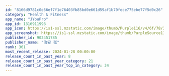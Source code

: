 ```yaml
---
id: "8166d9781c0e56ef7f1e76403fb85bd0e661d59af1b70fece775ebe77f5d0c26"
category: "Health & Fitness"
app_name: "JYouPro"
app_id: 1316911993
app_icon: https://is1-ssl.mzstatic.com/image/thumb/Purple116/v4/6f/78/3d/6f783d0f-a6ba-6a7d-505f-5cda86e35a78/AppIcon-0-0-1x_U007emarketing-0-0-0-5-0-0-sRGB-0-0-0-GLES2_U002c0-512MB-85-220-0-0.jpeg/1024x1024bb.png
app_screenshot: https://is1-ssl.mzstatic.com/image/thumb/PurpleSource114/v4/11/e8/00/11e8007b-ca8b-833a-8c02-1462a4dc7aa6/02b86362-dff5-44d3-b281-b761be52f1fd__U6b65_U884c.png/1242x2688bb.png
publisher_id: 902451785
publisher_name: "治安 张"
rank: 361
most_recent_release: 2024-01-28 00:00:00
release_count_in_past_year: 8
release_count_in_past_year_category: 21
release_count_in_past_year_top_in_category: 34
---
```

